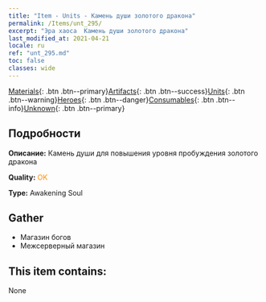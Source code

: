 ```yaml
---
title: "Item - Units - Камень души золотого дракона"
permalink: /Items/unt_295/
excerpt: "Эра хаоса  Камень души золотого дракона"
last_modified_at: 2021-04-21
locale: ru
ref: "unt_295.md"
toc: false
classes: wide
---
```

 [Materials](/ru/Items/){: .btn .btn--primary}[Artifacts](/ru/Items/Artifacts/){: .btn .btn--success}[Units](/ru/Items/Units/){: .btn .btn--warning}[Heroes](/ru/Items/Heroes/){: .btn .btn--danger}[Consumables](/ru/Items/Consumables/){: .btn .btn--info}[Unknown](/ru/Items/Unknown/){: .btn .btn--primary}

## Подробности
 **Описание:** Камень души для повышения уровня пробуждения золотого дракона

 **Quality:** <span style="color: #FF8C00">OK</span>

 **Type:** Awakening Soul

## Gather

*    Магазин богов 
*    Межсерверный магазин 

## This item contains:

  None

